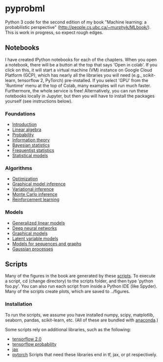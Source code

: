 # pyprobml
Python 3 code for the second edition of my book "Machine learning: a probabilistic perspective" (http://people.cs.ubc.ca/~murphyk/MLbook/). This is work in progress, so expect rough edges.

## Notebooks

I have created IPython notebooks for each of the chapters. When you open a notebook, there will be a button at the top that says 'Open in colab'. If you click on this, it will start a virtual machine (VM) instance on Google Cloud Platform (GCP), which has nearly all the libraries you will need (e.g., scikit-learn, tensorflow 2, PyTorch) pre-installed. If you select 'GPU' from the 'Runtime' menu at the top of Colab, many examples will run much faster. Furthermore, the whole service is free! Alternatively, you can run these notebooks locally in Jupyter, but then you will have to install the packages yourself (see instructions below).

### Foundations
* [Introduction](https://github.com/probml/pyprobml/blob/master/notebooks/intro/intro.ipynb)
* [Linear algebra](https://github.com/probml/pyprobml/blob/master/notebooks/linalg/linalg.ipynb)
* [Probability](https://github.com/probml/pyprobml/blob/master/notebooks/prob/prob.ipynb)
* [Information theory](https://github.com/probml/pyprobml/blob/master/notebooks/info/info.ipynb)
* [Bayesian statistics](https://github.com/probml/pyprobml/blob/master/notebooks/bayes/bayes.ipynb)
* [Frequentist statistics](https://github.com/probml/pyprobml/blob/master/notebooks/freq/freq.ipynb)
* [Statistical models](https://github.com/probml/pyprobml/blob/master/notebooks/statmod/statmod.ipynb)

### Algorithms
* [Optimization](https://github.com/probml/pyprobml/blob/master/notebooks/opt/opt.ipynb)
* [Graphical model inference](https://github.com/probml/pyprobml/blob/master/notebooks/pgminf/pgminf.ipynb)
* [Variational inference](https://github.com/probml/pyprobml/blob/master/notebooks/vi/vi.ipynb)   
* [Monte Carlo inference](https://github.com/probml/pyprobml/blob/master/notebooks/mc/mc.ipynb)
* [Reinforcement learning](https://github.com/probml/pyprobml/blob/master/notebooks/rl/rl.ipynb)

### Models
* [Generalized linear models](https://github.com/probml/pyprobml/blob/master/notebooks/glm/glm.ipynb)
* [Deep neural networks](https://github.com/probml/pyprobml/blob/master/notebooks/dnn/dnn.ipynb)
* [Graphical models](https://github.com/probml/pyprobml/blob/master/notebooks/pgm/pgm.ipynb)
* [Latent variable models](https://github.com/probml/pyprobml/blob/master/notebooks/lvm/lvm.ipynb)
* [Models for sequences and graphs](https://github.com/probml/pyprobml/blob/master/notebooks/seq/seq.ipynb)
* [Gaussian processes](https://github.com/probml/pyprobml/blob/master/notebooks/gp/gp.ipynb)


## Scripts

Many of the figures in the book are generated by these  [scripts](scripts). To execute a script, cd (change directory) to the scripts folder, and then type 'python foo.py'. You can also run each script from inside a Python IDE (like Spyder).
Many of the scripts create plots, which are saved to ../figures.


### Installation

To run the scripts, we assume you have installed numpy, scipy, matplotlib, seaborn, pandas, scikit-learn, etc.
(All of these are bundled with [anaconda](https://www.anaconda.com/distribution/).)

Some scripts rely on additional libraries, such as the following: 
- [tensorflow 2.0](https://www.tensorflow.org/)
- [tensorflow probability](https://www.tensorflow.org/probability)
- [jax](https://github.com/google/jax)
- [pytorch](https://pytorch.org/)
Scripts that need these libraries end in tf, jax, or pt respectively.

